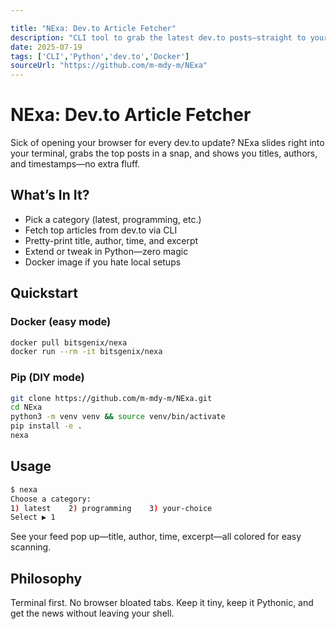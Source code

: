 ```yaml
---

title: "NExa: Dev.to Article Fetcher"
description: "CLI tool to grab the latest dev.to posts—straight to your terminal."
date: 2025-07-19
tags: ['CLI','Python','dev.to','Docker']
sourceUrl: "https://github.com/m-mdy-m/NExa"
---
```


# NExa: Dev.to Article Fetcher

Sick of opening your browser for every dev.to update? NExa slides right into your terminal, grabs the top posts in a snap, and shows you titles, authors, and timestamps—no extra fluff.

## What’s In It?

* Pick a category (latest, programming, etc.)
* Fetch top articles from dev.to via CLI
* Pretty-print title, author, time, and excerpt
* Extend or tweak in Python—zero magic
* Docker image if you hate local setups

## Quickstart

### Docker (easy mode)

```bash
docker pull bitsgenix/nexa
docker run --rm -it bitsgenix/nexa
```

### Pip (DIY mode)

```bash
git clone https://github.com/m-mdy-m/NExa.git
cd NExa
python3 -m venv venv && source venv/bin/activate
pip install -e .
nexa
```

## Usage

```bash
$ nexa
Choose a category:
1) latest    2) programming    3) your-choice
Select ▶ 1
```

See your feed pop up—title, author, time, excerpt—all colored for easy scanning.

## Philosophy

Terminal first. No browser bloated tabs. Keep it tiny, keep it Pythonic, and get the news without leaving your shell.
